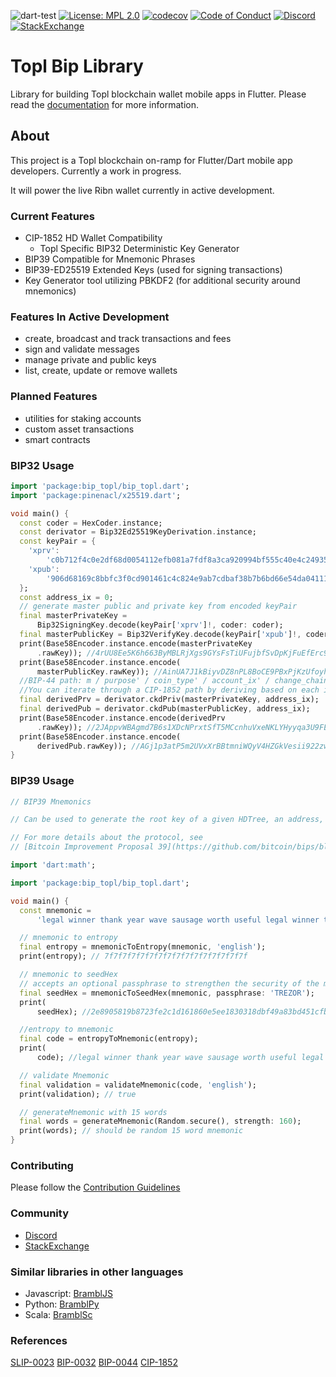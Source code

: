 ![dart-test](https://github.com/Topl/bip-topl/actions/workflows/dart-test.yml/badge.svg)
[![License: MPL 2.0](https://img.shields.io/badge/License-MPL%202.0-brightgreen.svg)](https://opensource.org/licenses/MPL-2.0)
[![codecov](https://codecov.io/gh/Topl/bip-topl/branch/main/graph/badge.svg)](https://codecov.io/gh/Topl/bip-topl)
[![Code of Conduct](https://img.shields.io/badge/code-of%20conduct-green.svg)](https://github.com/Topl/bip-topl/blob/main/.github/CODE_OF_CONDUCT.md)
[![Discord](https://img.shields.io/discord/591914197219016707.svg?label=&logo=discord&logoColor=ffffff&color=7389D8&labelColor=6A7EC2)][discord-url]
[![StackExchange][stackexchange-image]][stackexchange-url]



# Topl Bip Library

Library for building Topl blockchain wallet mobile apps in Flutter. Please read the [documentation](https://topl.github.io/bip-topl/) for more information.

## About

This project is a Topl blockchain on-ramp for Flutter/Dart mobile app developers.  Currently a work in progress.

It will power the live Ribn wallet currently in active development.

### Current Features
* CIP-1852 HD Wallet Compatibility
   - Topl Specific BIP32 Deterministic Key Generator
* BIP39 Compatible for Mnemonic Phrases
* BIP39-ED25519 Extended Keys (used for signing transactions)
* Key Generator tool utilizing PBKDF2 (for additional security around mnemonics)

### Features In Active Development
* create, broadcast and track transactions and fees
* sign and validate messages
* manage private and public keys
* list, create, update or remove wallets

### Planned Features
* utilities for staking accounts
* custom asset transactions
* smart contracts

### BIP32 Usage
```dart
import 'package:bip_topl/bip_topl.dart';
import 'package:pinenacl/x25519.dart';

void main() {
  const coder = HexCoder.instance;
  const derivator = Bip32Ed25519KeyDerivation.instance;
  const keyPair = {
    'xprv':
        'c0b712f4c0e2df68d0054112efb081a7fdf8a3ca920994bf555c40e4c249354993f774ae91005da8c69b2c4c59fa80d741ecea6722262a6b4576d259cf60ef30c05763f0b510942627d0c8b414358841a19748ec43e1135d2f0c4d81583188e1',
    'xpub':
        '906d68169c8bbfc3f0cd901461c4c824e9ab7cdbaf38b7b6bd66e54da0411109c05763f0b510942627d0c8b414358841a19748ec43e1135d2f0c4d81583188e1'
  };
  const address_ix = 0;
  // generate master public and private key from encoded keyPair
  final masterPrivateKey =
      Bip32SigningKey.decode(keyPair['xprv']!, coder: coder);
  final masterPublicKey = Bip32VerifyKey.decode(keyPair['xpub']!, coder: coder);
  print(Base58Encoder.instance.encode(masterPrivateKey
      .rawKey)); //4rUU8Ee5K6h663ByMBLRjXgs9GYsFsTiUFujbfSvDpKjFuEfErc9QFfs4F1fej5jJ6gwavr2zU66c6ASagaqyZcb
  print(Base58Encoder.instance.encode(
      masterPublicKey.rawKey)); //AinUA7J1kBiyvDZ8nPL8BoCE9PBxPjKzUfoyhpXAGTXn
  //BIP-44 path: m / purpose' / coin_type' / account_ix' / change_chain / address_ix
  //You can iterate through a CIP-1852 path by deriving based on each index at a time. For this example, we will only use one idx.
  final derivedPrv = derivator.ckdPriv(masterPrivateKey, address_ix);
  final derivedPub = derivator.ckdPub(masterPublicKey, address_ix);
  print(Base58Encoder.instance.encode(derivedPrv
      .rawKey)); //2JAppvWBAgmd7B6s1XDcNPrxtSfT5MCcnhuVxeNKLYHyyqa3U9FE6BD85QPVtn6iWAisSq2WKyvbZFzmEA1rYbMP
  print(Base58Encoder.instance.encode(
      derivedPub.rawKey)); //AGj1p3atP5m2UVxXrBBtmniWQyV4HZGkVesii922zwj6
}
```

### BIP39 Usage
```dart
// BIP39 Mnemonics

// Can be used to generate the root key of a given HDTree, an address, or simply convert bits to mnemonic for human friendly value

// For more details about the protocol, see
// [Bitcoin Improvement Proposal 39](https://github.com/bitcoin/bips/blob/master/bip-0039.mediawiki)

import 'dart:math';

import 'package:bip_topl/bip_topl.dart';

void main() {
  const mnemonic =
      'legal winner thank year wave sausage worth useful legal winner thank yellow';

  // mnemonic to entropy
  final entropy = mnemonicToEntropy(mnemonic, 'english');
  print(entropy); // 7f7f7f7f7f7f7f7f7f7f7f7f7f7f7f7f

  // mnemonic to seedHex
  // accepts an optional passphrase to strengthen the security of the mnemonic
  final seedHex = mnemonicToSeedHex(mnemonic, passphrase: 'TREZOR');
  print(
      seedHex); //2e8905819b8723fe2c1d161860e5ee1830318dbf49a83bd451cfb8440c28bd6fa457fe1296106559a3c80937a1c1069be3a3a5bd381ee6260e8d9739fce1f607

  //entropy to mnemonic
  final code = entropyToMnemonic(entropy);
  print(
      code); //legal winner thank year wave sausage worth useful legal winner thank yellow

  // validate Mnemonic
  final validation = validateMnemonic(code, 'english');
  print(validation); // true

  // generateMnemonic with 15 words
  final words = generateMnemonic(Random.secure(), strength: 160);
  print(words); // should be random 15 word mnemonic
}
```

### Contributing 
Please follow the [Contribution Guidelines](./github/CONTRIBUTING.md)

### Community
- [Discord][discord-url]
- [StackExchange][stackexchange-url]

### Similar libraries in other languages
- Javascript: [BramblJS](https://github.com/Topl/BramblJS)
- Python: [BramblPy](https://github.com/Topl/BramblPy)
- Scala: [BramblSc](https://github.com/Topl/Bifrost/tree/main/brambl/src)

[discord-url]: https://discord.gg/CHaG8utU
[stackexchange-image]: https://img.shields.io/badge/bip--topl-stackexchange-brightgreen
[stackexchange-url]: https://bitcoin.stackexchange.com/questions/tagged/bip-topl

### References
[SLIP-0023](https://github.com/satoshilabs/slips/blob/master/slip-0023.md)
[BIP-0032](https://github.com/bitcoin/bips/blob/master/bip-0032.mediawiki)
[BIP-0044](https://github.com/bitcoin/bips/blob/master/bip-0044.mediawiki)
[CIP-1852](https://cips.cardano.org/cips/cip1852/)